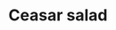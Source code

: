 ---
index: 8
title: Ceasar salad
slugify: ceasar-salad
product: sla 
book: Appetites 
page: 23
dish: starter 
tags:
- sla
sub:
fresh:
  - item: romainsla
    quantity: 2
    unit: 
  - item: knoflook
    quantity: 4
    unit: tenen
  - item: citroen
    quantity: 1
    unit: 
  - item: Parmezaanse kaas
    quantity: 100
    unit: g
  - item: eieren
    quantity: 3
    unit: 
stock:
  - item: ansjovisfilets
    quantity: 10
    unit: 
  - item: olijfolie
    quantity: 600?
    unit: ml
  - item: dijnlonmosterd
    quantity: 1
    unit: tl
  - item: worcestersaus
    quantity: 1/2
    unit: tl
  - item: witbrood
    quantity: 10
    unit: sneetjes
basic:
directions:
- Verwijder het donkere buitenblad van de sla en laat op z'n kop 15 minuten weken in ijswater.
- Verhit 240 ml olie op laag vuur en verhit 4 schoongemaakte ansjovis met 1 platgeslagen knoflook tot ansjovis oplost in de olie.
- Bak het witbrood in kleine blokjes mee op iets hoger vuur, tot ze rondom geroosterd zijn. Haal uit de pan, meng met 25 g parmezaanse kaas en breng op smaak met peper en zout.
- De resterende 6 ansjovisjes met 1 fijngesneden knoflook, mosterd, sap van de citroen, 2 eierdooiers en specerijen in de blender fijnmalen.
- Hussel de sla in een grote kom met net voldoende van de dressing. Strooi de rest van de kaas er over.
info: Hussel de sla in een grote kom met net voldoende van de dressing (aanmaken, niet verzuipen!). Voor Ansjovis op zout (verkrijgbaar in Italiaanse delicatessewinkels) is de alom verkrijgbare op olijfoliebasis geen alternatief volgens Rose Gray van The River Cafe.
source:
    title:
    url: 
---